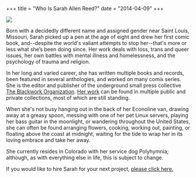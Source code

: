 +++
title = "Who Is Sarah Allen Reed?"
date = "2014-04-09"
+++

<img src="/about.png" class="center img-responsive user-picture"/>

<br/>

Born with a decidedly different name and assigned gender near Saint Louis, Missouri, Sarah picked up a pen at the age of eight and drew her first comic book, and--despite the world's valiant attempts to stop her--that's more or less what she’s been doing since. Her work deals with loss, trans and queer issues, her own battles with mental illness and homelessness, and the psychology of trauma and religion.

In her long and varied career, she has written multiple books and records, been featured in several anthologies, and worked on many comix series. She is the editor and publisher of the underground small press collective [The Blackwork Organization](http://blackwork.org). [Her work](https://sarahallenreed.com/resume) can be found in multiple public and private collections, most of which are still standing.

When she's not busy hanging out in the back of her Econoline van, drawing away at a greasy spoon, messing with one of her pet Linux servers, playing her bass guitar in the moonlight, or wandering throughout the United States, she can often be found arranging flowers, cooking, working out, painting, or floating above the coast at midnight, waiting for the tide to wrap her in its loving embrace and take her away.

She currently resides in Colorado with her service dog Polyhymnia; although, as with everything else in life, this is subject to change.

If you would like to hire Sarah for your next project, [please click here.](/hireme)
